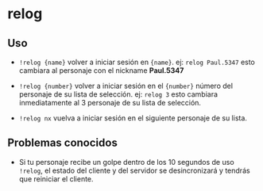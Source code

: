 relog
===
## Uso
- `!relog {name}` volver a iniciar sesión en `{name}`. ej: `relog Paul.5347` esto cambiara al personaje con el nickname **Paul.5347**

- `!relog {number}` volver a iniciar sesión en el `{number}` número del personaje de su lista de selección. ej: `relog 3` esto cambiara inmediatamente al 3 personaje de su lista de selección.

- `!relog nx` vuelva a iniciar sesión en el siguiente personaje de su lista.

## Problemas conocidos
- Si tu personaje recibe un golpe dentro de los 10 segundos de uso `!relog`, el estado del cliente y del servidor se desincronizará y tendrás que reiniciar el cliente.